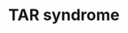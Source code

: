 ---
annotations:
- id: DOID:150
  parent: disease of mental health
  type: Disease Ontology
  value: disease of mental health
- id: DOID:4
  type: Disease Ontology
  value: disease
- id: PW:0000013
  parent: disease pathway
  type: Pathway Ontology
  value: disease pathway
authors:
- Ewoud
- Jmillanacosta
- Fehrhart
- Eweitz
- Egonw
citedin: ''
communities: []
description: 'The TAR syndrome (Thrombocytopenia with Absent Radius) is a rare genetic
  disorder caused by a deletion on the chromosome 1 (GRCh37: chr1:145,394,955-145,807,817
  according to Kirov et al. 2014 10.1016/j.biopsych.2013.07.022). The most notable
  symptoms are the absence of the radius bone, reduced platelet count and cardiac
  defects. Additionally, patients have an increased susceptibility for psychiatric
  disorders. '
last-edited: 2024-07-25
ndex: null
organisms:
- Homo sapiens
redirect_from:
- /index.php/Pathway:WP5362
- /instance/WP5362
- /instance/WP5362_r134655
revision: r134655
schema-jsonld:
- '@context': https://schema.org/
  '@id': https://wikipathways.github.io/pathways/WP5362.html
  '@type': Dataset
  creator:
    '@type': Organization
    name: WikiPathways
  description: 'The TAR syndrome (Thrombocytopenia with Absent Radius) is a rare genetic
    disorder caused by a deletion on the chromosome 1 (GRCh37: chr1:145,394,955-145,807,817
    according to Kirov et al. 2014 10.1016/j.biopsych.2013.07.022). The most notable
    symptoms are the absence of the radius bone, reduced platelet count and cardiac
    defects. Additionally, patients have an increased susceptibility for psychiatric
    disorders. '
  keywords:
  - AKAP10
  - ANKRD34A
  - ANKRD35
  - BCL2L13
  - BMP
  - BRF1
  - CCAR2
  - CD160
  - CD247
  - CD3
  - CFTR
  - CLCN3
  - CXCR4
  - Collagen
  - DDIT4
  - DNA
  - DNM1
  - EGFR
  - EIF4A3
  - FARP2
  - FLT3
  - FURIN
  - GNRHR2
  - GPR89A
  - HAMP
  - HDAC2
  - HJV
  - HLA-A
  - HLA-B
  - HLA-C
  - HLA-E
  - HLA-F
  - HLA-G
  - IFNG
  - ITGA10
  - ITGB1
  - Interferon Type I (Î±/Î²/Î´...)
  - LCK
  - LIX1L
  - MAGOH
  - MET
  - MITD1
  - MTA1
  - NFKB1
  - NUDT17
  - PDZK1
  - PDZK1IP1
  - PEX11B
  - PEX19
  - PI3K
  - PIAS3
  - POLR3C
  - POLR3F
  - POLR3G
  - POLR3GL
  - PYM1
  - RBCK1
  - RBM8A
  - RNA
  - RNF115
  - SIRT1
  - SLC22A12
  - SLC22A4
  - SLC34A3
  - SLC9A3R1
  - SLK
  - STAT3
  - SUMO2
  - TBP
  - TNFRSF14
  - TXN
  - TXNIP
  - UBE2I
  - ZFHX3
  - mTORC1
  license: CC0
  name: TAR syndrome
seo: CreativeWork
title: TAR syndrome
wpid: WP5362
---